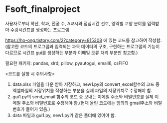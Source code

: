 # Fsoft_finalproject
사용자로부터 학년, 학과, 전공 수, A교시와 점심시간 선호, 영역별 교양 분야를 입력받아 수강시간표를 생성하는 프로그램

https://ho-ong.tistory.com/2?category=815308 에 있는 코드를 참고하여 작성함.
(참고한 코드의 프로그램과 입력되는 과목 데이터의 구조, 구현하는 프로그램의 기능이 다르므로 시간표 gui를 생성하는 부분과 이메일 오류 처리 부분만 참고함.)

필요한 패키지: pandas, xlrd, pillow, pyautogui, email6, csFIFO

<코드를 실행 시 주의사항>
1. data.xlsx 파일을 다운 받아 저장하고, new1.py의 convert_excel함수의 코드 중 엑셀파일의 저장위치를 작성하는 부분을 실제 파일의 저장위치로 수정해야 함.
2. gui1.py의 send_email 함수의 코드 중 보내는 이메일 주소와 비밀번호를 실제 이메일 주소와 비밀번호로 수정해야 함.(현재 올린 코드에는 임의의 gmail주소와 비밀번호가 들어가 있음.)
3. data 파일과 gui1.py, new1.py가 같은 폴더에 있어야 함.
